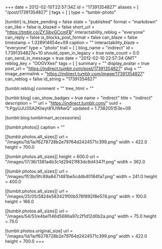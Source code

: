 +++
date = 2012-02-10T22:57:34Z
id = "17391354827"
aliases = [ "/post/17391354827" ]
tags = [ ]
type = "tumblr-photo"

[tumblr]
is_blaze_pending = false
state = "published"
format = "markdown"
can_like = false
is_blazed = false
short_url = "https://tmblr.co/ZY3jbyGCcmFB"
interactability_reblog = "everyone"
can_reply = false
is_blocks_post_format = false
can_blaze = false
timestamp = 1.328914654e+09
caption = ""
interactability_blaze = "everyone"
type = "photo"
trail = [ ]
blog_name = "indirect"
id = 1.7391354827e+10
should_open_in_legacy = true
note_count = 0.0
can_send_in_message = true
date = "2012-02-10 22:57:34 GMT"
reblog_key = "OOGVXexl"
tags = [ ]
summary = ""
display_avatar = true
post_url = "https://indirect.tumblr.com/post/17391354827"
slug = ""
image_permalink = "https://indirect.tumblr.com/image/17391354827"
can_reblog = false
id_string = "17391354827"

[tumblr.reblog]
comment = ""
tree_html = ""

[tumblr.blog]
can_show_badges = true
name = "indirect"
title = "indirect"
description = ""
url = "https://indirect.tumblr.com/"
uuid = "t:PgyUJU3SA2Klwyt81UWAwQ"
updated = 1.738205153e+09

[tumblr.blog.tumblrmart_accessories]

[[tumblr.photos]]
caption = ""

[[tumblr.photos.alt_sizes]]
url = "/images/1d/1a/f6278728b2e79764d2424571c399.png"
width = 422.0
height = 700.0

[[tumblr.photos.alt_sizes]]
height = 600.0
url = "/images/17/36/1381a4b3c1d29421f83dc8d4347f.png"
width = 362.0

[[tumblr.photos.alt_sizes]]
url = "/images/1f/3b/9fc89a8471481be5cddb40184fa7.png"
width = 241.0
height = 400.0

[[tumblr.photos.alt_sizes]]
url = "/images/25/05/5824e583421f00b576f892f8e574.png"
width = 100.0
height = 166.0

[[tumblr.photos.alt_sizes]]
url = "/images/54/51/e4be1146d5686a97c2f1d12d0b2a.png"
width = 75.0
height = 75.0

[tumblr.photos.original_size]
url = "/images/1d/1a/f6278728b2e79764d2424571c399.png"
width = 422.0
height = 700.0
+++
